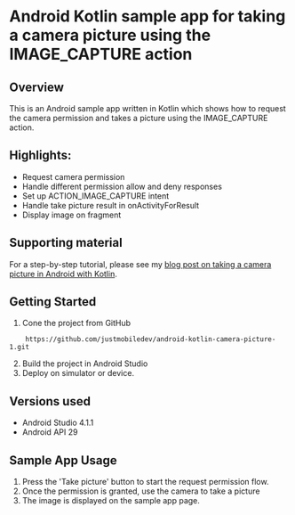 # Android Kotlin sample app for taking a camera picture using the IMAGE_CAPTURE action

## Overview
This is an Android sample app written in Kotlin which shows how to request the camera permission and takes a picture using the IMAGE_CAPTURE action.

## Highlights:
* Request camera permission
* Handle different permission allow and deny responses
* Set up ACTION_IMAGE_CAPTURE intent
* Handle take picture result in onActivityForResult
* Display image on fragment

## Supporting material
For a step-by-step tutorial, please see my [blog post on taking a camera picture in Android with Kotlin](https://mobiledeveloperblog.com/taking-and-saving-camera-images-with-android-and-kotlin/).

## Getting Started
1. Cone the project from GitHub

```
	https://github.com/justmobiledev/android-kotlin-camera-picture-1.git
```
2. Build the project in Android Studio
3. Deploy on simulator or device.

## Versions used
* Android Studio 4.1.1
* Android API 29

## Sample App Usage
1. Press the 'Take picture' button to start the request permission flow.
2. Once the permission is granted, use the camera to take a picture
3. The image is displayed on the sample app page.
